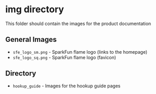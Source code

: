 img directory
====================
This folder should contain the images for the product documentation

## General Images
* `sfe_logo_sm.png` - SparkFun flame logo (links to the homepage)
* `sfe_logo_sq.png` - SparkFun flame logo (favicon)

## Directory
* `hookup_guide` - Images for the hookup guide pages